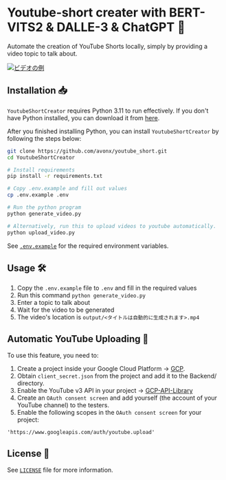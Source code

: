 # Youtube-short creater with BERT-VITS2 & DALLE-3 & ChatGPT 🚀

Automate the creation of YouTube Shorts locally, simply by providing a video topic to talk about.

[![ビデオの例](docs/thumbnail.png)](https://www.youtube.com/shorts/Eah3Pb9s2Kk "例を見る")


## Installation 📥

`YoutubeShortCreator` requires Python 3.11 to run effectively. If you don't have Python installed, you can download it from [here](https://www.python.org/downloads/).

After you finished installing Python, you can install `YoutubeShortCreator` by following the steps below:

```bash
git clone https://github.com/avonx/youtube_short.git
cd YoutubeShortCreator

# Install requirements
pip install -r requirements.txt

# Copy .env.example and fill out values
cp .env.example .env

# Run the python program
python generate_video.py

# Alternatively, run this to upload videos to youtube automatically.
python upload_video.py
```

See [`.env.example`](.env.example) for the required environment variables.

## Usage 🛠️

1. Copy the `.env.example` file to `.env` and fill in the required values
2. Run this command `python generate_video.py`
3. Enter a topic to talk about
4. Wait for the video to be generated
5. The video's location is `output/<タイトルは自動的に生成されます>.mp4`


## Automatic YouTube Uploading 🎥

To use this feature, you need to:

1. Create a project inside your Google Cloud Platform -> [GCP](https://console.cloud.google.com/).
2. Obtain `client_secret.json` from the project and add it to the Backend/ directory.
3. Enable the YouTube v3 API in your project -> [GCP-API-Library](https://console.cloud.google.com/apis/library/youtube.googleapis.com)
4. Create an `OAuth consent screen` and add yourself (the account of your YouTube channel) to the testers.
5. Enable the following scopes in the `OAuth consent screen` for your project:

```
'https://www.googleapis.com/auth/youtube.upload'
```

## License 📝

See [`LICENSE`](LICENSE) file for more information.

